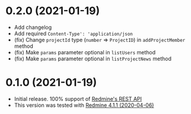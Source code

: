 # 0.2.0 (2021-01-19)

- Add changelog
- Add required `Content-Type': 'application/json`
- (fix) Change `projectId` type (`number` => `ProjectID`) in `addProjectMember` method
- (fix) Make `params` parameter optional in `listUsers` method
- (fix) Make `params` parameter optional in `listProjectNews` method

# 0.1.0 (2021-01-19)

- Initial release. 100% support of [Redmine's REST API](https://www.redmine.org/projects/redmine/wiki/rest_api)
- This version was tested with [Redmine 4.1.1 (2020-04-06)](https://www.redmine.org/projects/redmine/wiki/Changelog_4_1#411-2020-04-06)